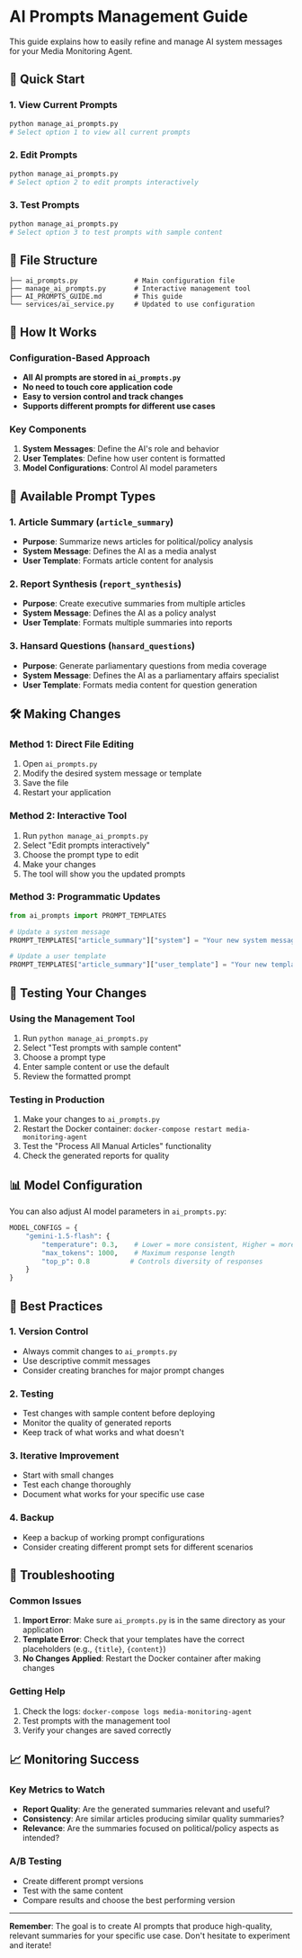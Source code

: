 # AI Prompts Management Guide

This guide explains how to easily refine and manage AI system messages for your Media Monitoring Agent.

## 🎯 Quick Start

### 1. **View Current Prompts**
```bash
python manage_ai_prompts.py
# Select option 1 to view all current prompts
```

### 2. **Edit Prompts**
```bash
python manage_ai_prompts.py
# Select option 2 to edit prompts interactively
```

### 3. **Test Prompts**
```bash
python manage_ai_prompts.py
# Select option 3 to test prompts with sample content
```

## 📁 File Structure

```
├── ai_prompts.py              # Main configuration file
├── manage_ai_prompts.py       # Interactive management tool
├── AI_PROMPTS_GUIDE.md        # This guide
└── services/ai_service.py     # Updated to use configuration
```

## 🔧 How It Works

### Configuration-Based Approach
- **All AI prompts are stored in `ai_prompts.py`**
- **No need to touch core application code**
- **Easy to version control and track changes**
- **Supports different prompts for different use cases**

### Key Components

1. **System Messages**: Define the AI's role and behavior
2. **User Templates**: Define how user content is formatted
3. **Model Configurations**: Control AI model parameters

## 📝 Available Prompt Types

### 1. **Article Summary** (`article_summary`)
- **Purpose**: Summarize news articles for political/policy analysis
- **System Message**: Defines the AI as a media analyst
- **User Template**: Formats article content for analysis

### 2. **Report Synthesis** (`report_synthesis`)
- **Purpose**: Create executive summaries from multiple articles
- **System Message**: Defines the AI as a policy analyst
- **User Template**: Formats multiple summaries into reports

### 3. **Hansard Questions** (`hansard_questions`)
- **Purpose**: Generate parliamentary questions from media coverage
- **System Message**: Defines the AI as a parliamentary affairs specialist
- **User Template**: Formats media content for question generation

## 🛠️ Making Changes

### Method 1: Direct File Editing
1. Open `ai_prompts.py`
2. Modify the desired system message or template
3. Save the file
4. Restart your application

### Method 2: Interactive Tool
1. Run `python manage_ai_prompts.py`
2. Select "Edit prompts interactively"
3. Choose the prompt type to edit
4. Make your changes
5. The tool will show you the updated prompts

### Method 3: Programmatic Updates
```python
from ai_prompts import PROMPT_TEMPLATES

# Update a system message
PROMPT_TEMPLATES["article_summary"]["system"] = "Your new system message here"

# Update a user template
PROMPT_TEMPLATES["article_summary"]["user_template"] = "Your new template here"
```

## 🧪 Testing Your Changes

### Using the Management Tool
1. Run `python manage_ai_prompts.py`
2. Select "Test prompts with sample content"
3. Choose a prompt type
4. Enter sample content or use the default
5. Review the formatted prompt

### Testing in Production
1. Make your changes to `ai_prompts.py`
2. Restart the Docker container: `docker-compose restart media-monitoring-agent`
3. Test the "Process All Manual Articles" functionality
4. Check the generated reports for quality

## 📊 Model Configuration

You can also adjust AI model parameters in `ai_prompts.py`:

```python
MODEL_CONFIGS = {
    "gemini-1.5-flash": {
        "temperature": 0.3,    # Lower = more consistent, Higher = more creative
        "max_tokens": 1000,    # Maximum response length
        "top_p": 0.8          # Controls diversity of responses
    }
}
```

## 🔄 Best Practices

### 1. **Version Control**
- Always commit changes to `ai_prompts.py`
- Use descriptive commit messages
- Consider creating branches for major prompt changes

### 2. **Testing**
- Test changes with sample content before deploying
- Monitor the quality of generated reports
- Keep track of what works and what doesn't

### 3. **Iterative Improvement**
- Start with small changes
- Test each change thoroughly
- Document what works for your specific use case

### 4. **Backup**
- Keep a backup of working prompt configurations
- Consider creating different prompt sets for different scenarios

## 🚨 Troubleshooting

### Common Issues

1. **Import Error**: Make sure `ai_prompts.py` is in the same directory as your application
2. **Template Error**: Check that your templates have the correct placeholders (e.g., `{title}`, `{content}`)
3. **No Changes Applied**: Restart the Docker container after making changes

### Getting Help

1. Check the logs: `docker-compose logs media-monitoring-agent`
2. Test prompts with the management tool
3. Verify your changes are saved correctly

## 📈 Monitoring Success

### Key Metrics to Watch
- **Report Quality**: Are the generated summaries relevant and useful?
- **Consistency**: Are similar articles producing similar quality summaries?
- **Relevance**: Are the summaries focused on political/policy aspects as intended?

### A/B Testing
- Create different prompt versions
- Test with the same content
- Compare results and choose the best performing version

---

**Remember**: The goal is to create AI prompts that produce high-quality, relevant summaries for your specific use case. Don't hesitate to experiment and iterate!
